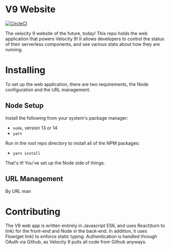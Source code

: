 V9 Website
=========
[![CircleCI](https://circleci.com/gh/velocity-9/v9_website.svg?style=svg)](https://circleci.com/gh/velocity-9/v9_website)

The velocity 9 website of the future, today!
This repo holds the web application that powers Velocity 9!
It allows developers to control the status of their serverless components, and see various stats about how they are running.

# Installing
To set up the web application, there are two requirements, the Node configuration and the URL management.

## Node Setup
Install the following from your system's package manager:
- `node`, version 13 or 14
- `yarn`

Run in the root repo directory to install all of the NPM packages:
- `yarn install`

That's it! You've set up the Node side of things.

## URL Management
By URL man

# Contributing
The V9 web app is written entirely in Javascript ES6, and uses React(turn to link) for the front-end and Node in the back-end.
In addition, it uses Flow(get link) to enforce static typing. 
Authentication is handled through OAuth via Github, as Velocity 9 pulls all code from Github anyways.
